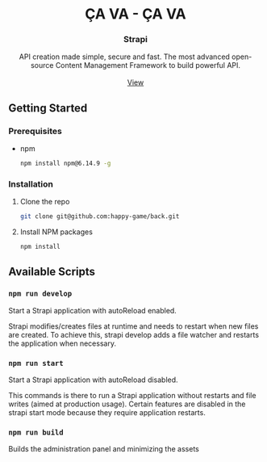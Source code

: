 <!-- PROJECT LOGO -->
<h1 align="center">ÇA VA - ÇA VA</h1>
<h3 align="center">Strapi</h3>

<p align="center">
    API creation made simple, secure and fast.
    The most advanced open-source Content Management Framework to build powerful API.
    <br />
    <br />
    <a href="https://happiness-strapi.herokuapp.com/">View</a>
</p>

<!-- GETTING STARTED -->

## Getting Started

### Prerequisites

* npm
  ```sh
  npm install npm@6.14.9 -g
  ```

### Installation

1. Clone the repo
   ```sh
   git clone git@github.com:happy-game/back.git
   ```
2. Install NPM packages
   ```sh
   npm install
   ```

## Available Scripts

### `npm run develop`

Start a Strapi application with autoReload enabled.

Strapi modifies/creates files at runtime and needs to restart when new files are created. To achieve this, strapi
develop adds a file watcher and restarts the application when necessary.

### `npm run start`

Start a Strapi application with autoReload disabled.

This commands is there to run a Strapi application without restarts and file writes (aimed at production usage). Certain
features are disabled in the strapi start mode because they require application restarts.

### `npm run build`

Builds the administration panel and minimizing the assets




